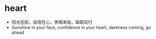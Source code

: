# heart

- 阳光在脸，自信在心，黑暗来临，砥砺前行
- Sunshine in your face, confidence in your heart, darkness coming, go ahead